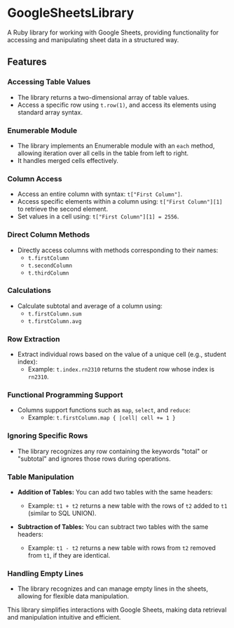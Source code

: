 # GoogleSheetsLibrary

A Ruby library for working with Google Sheets, providing functionality for accessing and manipulating sheet data in a structured way.

## Features

### Accessing Table Values
- The library returns a two-dimensional array of table values.
- Access a specific row using `t.row(1)`, and access its elements using standard array syntax.

### Enumerable Module
- The library implements an Enumerable module with an `each` method, allowing iteration over all cells in the table from left to right.
- It handles merged cells effectively.

### Column Access
- Access an entire column with syntax: `t["First Column"]`.
- Access specific elements within a column using: `t["First Column"][1]` to retrieve the second element.
- Set values in a cell using: `t["First Column"][1] = 2556`.

### Direct Column Methods
- Directly access columns with methods corresponding to their names: 
  - `t.firstColumn`
  - `t.secondColumn`
  - `t.thirdColumn`

### Calculations
- Calculate subtotal and average of a column using:
  - `t.firstColumn.sum`
  - `t.firstColumn.avg`

### Row Extraction
- Extract individual rows based on the value of a unique cell (e.g., student index):
  - Example: `t.index.rn2310` returns the student row whose index is `rn2310`.

### Functional Programming Support
- Columns support functions such as `map`, `select`, and `reduce`:
  - Example: `t.firstColumn.map { |cell| cell += 1 }`

### Ignoring Specific Rows
- The library recognizes any row containing the keywords "total" or "subtotal" and ignores those rows during operations.

### Table Manipulation
- **Addition of Tables:** You can add two tables with the same headers:
  - Example: `t1 + t2` returns a new table with the rows of `t2` added to `t1` (similar to SQL UNION).
  
- **Subtraction of Tables:** You can subtract two tables with the same headers:
  - Example: `t1 - t2` returns a new table with rows from `t2` removed from `t1`, if they are identical.

### Handling Empty Lines
- The library recognizes and can manage empty lines in the sheets, allowing for flexible data manipulation.

This library simplifies interactions with Google Sheets, making data retrieval and manipulation intuitive and efficient.
